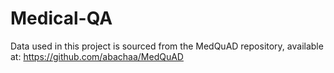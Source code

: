 # Medical-QA

Data used in this project is sourced from the MedQuAD repository, available at: https://github.com/abachaa/MedQuAD
